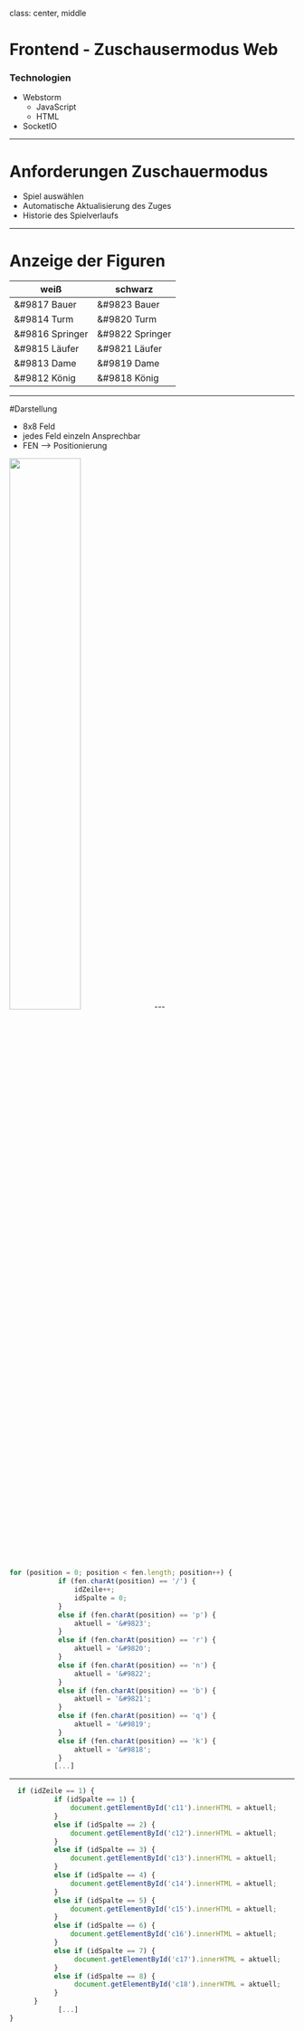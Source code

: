 class: center, middle
# Frontend - Zuschausermodus Web

### Technologien
- Webstorm
	- JavaScript
	- HTML
- SocketIO

---

# Anforderungen Zuschauermodus

- Spiel auswählen
- Automatische Aktualisierung des Zuges
- Historie des Spielverlaufs

---

# Anzeige der Figuren

|weiß			|schwarz|
|--			|--|
|&#9817 Bauer		|&#9823 Bauer|
|&#9814 Turm		|&#9820 Turm|
|&#9816 Springer	|&#9822 Springer|
|&#9815 Läufer		|&#9821 Läufer|
|&#9813 Dame		|&#9819 Dame|
|&#9812 König		|&#9818 König|

---

#Darstellung

- 8x8 Feld
- jedes Feld einzeln Ansprechbar
- FEN --> Positionierung

<img src="images/frontend/SchachbrettWEB.png" width="50%" />
---

```js
for (position = 0; position < fen.length; position++) {
            if (fen.charAt(position) == '/') {
                idZeile++;
                idSpalte = 0;
            }
            else if (fen.charAt(position) == 'p') {
                aktuell = '&#9823';
            }
            else if (fen.charAt(position) == 'r') {
                aktuell = '&#9820';
            }
            else if (fen.charAt(position) == 'n') {
                aktuell = '&#9822';
            }
            else if (fen.charAt(position) == 'b') {
                aktuell = '&#9821';
            }
            else if (fen.charAt(position) == 'q') {
                aktuell = '&#9819';
            }
            else if (fen.charAt(position) == 'k') {
                aktuell = '&#9818';
            }
           [...]
```
---
```js
  if (idZeile == 1) {
           if (idSpalte == 1) {
               document.getElementById('c11').innerHTML = aktuell;
           }
           else if (idSpalte == 2) {
               document.getElementById('c12').innerHTML = aktuell;
           }
           else if (idSpalte == 3) {
               document.getElementById('c13').innerHTML = aktuell;
           }
           else if (idSpalte == 4) {
               document.getElementById('c14').innerHTML = aktuell;
           }
           else if (idSpalte == 5) {
               document.getElementById('c15').innerHTML = aktuell;
           }
           else if (idSpalte == 6) {
               document.getElementById('c16').innerHTML = aktuell;
           }
           else if (idSpalte == 7) {
                document.getElementById('c17').innerHTML = aktuell;
           }
           else if (idSpalte == 8) {
                document.getElementById('c18').innerHTML = aktuell;
           }
      }
            [...]
}
```


